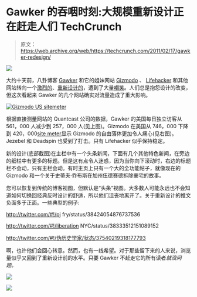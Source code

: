 # Gawker 的吞咽时刻:大规模重新设计正在赶走人们 TechCrunch

> 原文：<https://web.archive.org/web/https://techcrunch.com/2011/02/17/gawker-redesign/>

![](img/ee363d86368b6679e6b9d2fd0d569438.png)

大约十天前，八卦博客 [Gawker](https://web.archive.org/web/20230118114848/http://gawker.com/) 和它的姐妹网站 [Gizmodo](https://web.archive.org/web/20230118114848/http://gizmodo.com/) 、 [Lifehacker](https://web.archive.org/web/20230118114848/http://lifehacker.com/) 和其他网站转向一个[激烈的](https://web.archive.org/web/20230118114848/http://www.techmeme.com/110207/p63#a110207p63)、[重新设计的](https://web.archive.org/web/20230118114848/http://mediagazer.com/110201/p40#a110201p40)，遭到了大量[嘲笑](https://web.archive.org/web/20230118114848/http://www.aolnews.com/2011/02/07/gawker-redesign-does-not-exactly-thrill-the-internet/)。人们总是抱怨设计的改变，但这次看起来 Gawker 的几个网站确实对流量造成了重大影响。

[![](img/f3ac6a0ef086d843d8cc9cfed6e3fc31.png "Gizmodo US sitemeter")](https://web.archive.org/web/20230118114848/https://techcrunch.com/wp-content/uploads/2011/02/gizmodo-us-sitemeter.jpg)

根据直接测量网站的 Quantcast 公司的数据，Gawker 的美国每日独立访客从 561，000 人减少到 257，000 人(见上图)。Gizmodo 在美国从 746，000 下降到 420，000[site meter](https://web.archive.org/web/20230118114848/http://www.sitemeter.com/?a=stats&s=sm7gizmodous&r=12)显示 Gizmodo 的自由落体更加令人痛心(见右图)。Jezebel 和 Deadspin 也受到了打击。只有 Lifehacker 似乎保持稳定。

新的设计(底部截图)在主栏中有一个头条新闻，下面有几个其他特色新闻，在旁边的细栏中有更多的标题。但是这有点令人迷惑，因为当你向下滚动时，右边的标题栏不会动，只有主栏会动。有时主页上只有一个大的全功能帖子，就像现在的 Gizmodo 和一个关于史蒂夫·乔布斯在加州伍德赛德拆除豪宅的故事。

您可以恢复到传统的博客视图，但默认是“头条”视图。大多数人可能永远也不会知道如何切换回经典反时设计的舒适，所以他们沮丧地离开了。关于重新设计的推文负面多于正面。一些典型的例子:

http://twitter.com/#!/pj fry/status/38424054876737536

http://twitter.com/#!/liberation NYC/status/38333512151089152

http://twitter.com/#!/伪历史学家/状态/37540219318177793

啊，也许他们会回心转意。然而，也有一线希望。对于那些留下来的人来说，浏览量似乎又回到了重新设计前的水平。只要 Gawker 不赶走它的所有读者*就没问题。*

![](img/fd9c7ee2d49c63db02bea179408319e0.png)

![](img/fe9e1c0e68ad7bf2cfe6a18e77498e5f.png)